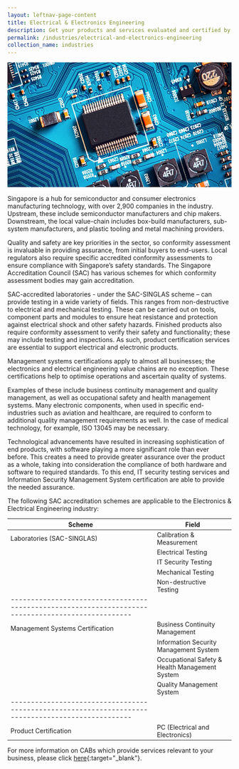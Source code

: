 ```yaml
---
layout: leftnav-page-content
title: Electrical & Electronics Engineering
description: Get your products and services evaluated and certified by a Singapore Accreditation Council (SAC)-accredited Conformity Assessment Body (CAB).
permalink: /industries/electrical-and-electronics-engineering
collection_name: industries
---
```


![Electrical & Electronics Engineering](/images/industries/electrical-and-electronics-engineering.jpg)

Singapore is a hub for semiconductor and consumer electronics manufacturing technology, with over 2,900 companies in the industry. Upstream, these include semiconductor manufacturers and chip makers. Downstream, the local value-chain includes box-build manufacturers, sub-system manufacturers, and plastic tooling and metal machining providers.

Quality and safety are key priorities in the sector, so conformity assessment is invaluable in providing assurance, from initial buyers to end-users. Local regulators also require specific accredited conformity assessments to ensure compliance with Singapore’s safety standards. The Singapore Accreditation Council (SAC) has various schemes for which conformity assessment bodies may gain accreditation.

SAC-accredited laboratories - under the SAC-SINGLAS scheme – can provide testing in a wide variety of fields. This ranges from non-destructive to electrical and mechanical testing. These can be carried out on tools, component parts and modules to ensure heat resistance and protection against electrical shock and other safety hazards. Finished products also require conformity assessment to verify their safety and functionality; these may include testing and inspections. As such, product certification services are essential to support electrical and electronic products. 

Management systems certifications apply to almost all businesses; the electronics and electrical engineering value chains are no exception. These certifications help to optimise operations and ascertain quality of systems. 

Examples of these include business continuity management and quality management, as well as occupational safety and health management systems. Many electronic components, when used in specific end-industries such as aviation and healthcare, are required to conform to additional quality management requirements as well. In the case of medical technology, for example, ISO 13045 may be necessary. 

Technological advancements have resulted in increasing sophistication of end products, with software playing a more significant role than ever before. This creates a need to provide greater assurance over the product as a whole, taking into consideration the compliance of both hardware and software to required standards. To this end, IT security testing services and Information Security Management System certification are able to provide the needed assurance.

The following SAC accreditation schemes are applicable to the Electronics & Electrical Engineering industry:

| Scheme                                          | Field                                          |
|-------------------------------------------------|------------------------------------------------|
| Laboratories (SAC-SINGLAS)                      | Calibration & Measurement                      |
|                                                 | Electrical Testing                             |
|                                                 | IT Security Testing                            |
|                                                 | Mechanical Testing                             |
|                                                 | Non-destructive Testing                        |
|--------------------------------------------------------------------------------------------------|
| Management Systems Certification                | Business Continuity Management                 |
|                                                 | Information Security Management System         |
|                                                 | Occupational Safety & Health Management System |
|                                                 | Quality Management System                      |
|--------------------------------------------------------------------------------------------------|
| Product Certification                           | PC (Electrical and Electronics)                |

For more information on CABs which provide services relevant to your business, please click [here](/services/accreditation-services){:target="_blank"}.
